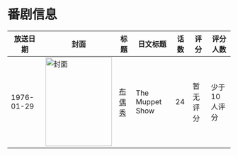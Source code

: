 # 番剧信息

|放送日期|封面|标题|日文标题|话数|评分|评分人数|
|---|---|---|---|---|---|---|
|1976-01-29|<img src="https://lain.bgm.tv/pic/cover/c/20/ce/506297_fa11L.jpg" alt="封面" style="width:150px;height:200px;object-fit:cover;">|[布偶秀](https://bangumi.tv/subject/506297)|The Muppet Show|24|暂无评分|少于10人评分|
